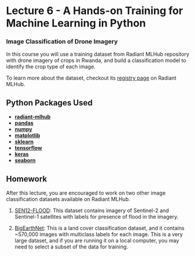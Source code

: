 # Lecture 6 - A Hands-on Training for Machine Learning in Python
### Image Classification of Drone Imagery

In this course you will use a training dataset from Radiant MLHub repository with drone imagery of crops in Rwanda, and build a classification model to identify the crop type of each image. 

To learn more about the dataset, checkout its [registry page](http://registry.mlhub.earth/10.34911/rdnt.r4p1fr/) on Radiant MLHub. 

## Python Packages Used

* [**radiant-mlhub**](https://rasterio.readthedocs.io/en/latest/) 
* [**pandas**](https://pandas.pydata.org/docs/) 
* [**numpy**](https://numpy.org/doc/) 
* [**matplotlib**](https://matplotlib.org/stable/index.html) 
* [**sklearn**](https://scikit-learn.org/stable/) 
* [**tensorflow**](https://www.tensorflow.org/api_docs/python/tf/all_symbols) 
* [**keras**](https://keras.io/api/)
* [**seaborn**](https://seaborn.pydata.org/)

## Homework

After this lecture, you are encouraged to work on two other image classification datasets available on Radiant MLHub. 
1) [SEN12-FLOOD](http://registry.mlhub.earth/10.21227/w6xz-s898/): This dataset contains imagery of Sentinel-2 and Sentinel-1 satellites with labels for presence of flood in the imagery.

2) [BigEarthNet](http://registry.mlhub.earth/10.14279/depositonce-10149/): This is a land cover classification dataset, and it contains ~570,000 images with multiclass labels for each image. This is a very large dataset, and if you are running it on a local computer, you may need to select a subset of the data for training. 
